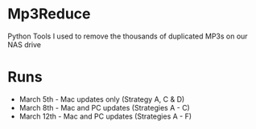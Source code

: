 # Mp3Reduce
Python Tools I used to remove the thousands of duplicated MP3s on our NAS drive

# Runs
- March 5th - Mac updates only (Strategy A, C & D)
- March 8th - Mac and PC updates (Strategies A - C)
- March 12th - Mac and PC updates (Strategies A - F)
